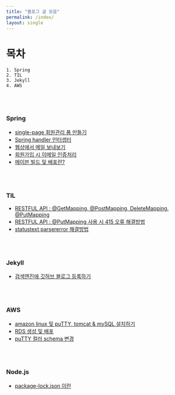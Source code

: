 ```yaml
---
title: "블로그 글 모음"
permalink: /index/
layout: single
---
```


# **목차**  

```
1. Spring
2. TIL
3. Jekyll
4. AWS
```

<br><br>

### Spring  

- [single-page 회원관리 폼 만들기](https://mand2.github.io/spring/SPRING-single-page/)
- [Spring handler 인터셉터](https://mand2.github.io/spring/2)
- [웹상에서 메일 보내보기](https://mand2.github.io/spring/3)
- [회원가입 시 이메일 인증처리](https://mand2.github.io/spring/4)
- [메이븐 빌드 및 배포란?](https://mand2.github.io/spring/5)

<br><br>

### TIL  

- [RESTFUL API : @GetMapping, @PostMapping, DeleteMapping, @PutMapping](https://mand2.github.io/til/2/)
- [RESTFUL API : @PutMapping 사용 시 415 오류 해결방법](https://mand2.github.io/til/3)
- [statustext parsererror 해결방법](https://mand2.github.io/til/4)

<br><br>

### Jekyll  

- [검색엔진에 깃허브 블로그 등록하기](https://mand2.github.io/jekyll/1)

<br><br>

### AWS

- [amazon linux 및 puTTY, tomcat & mySQL 설치하기](https://mand2.github.io/aws/1)
- [RDS 생성 및 배포](https://mand2.github.io/aws/2)
- [puTTY 컬러 schema 변경](https://mand2.github.io/aws/3)

<br><br>

### Node.js
- [package-lock.json 이란](https://mand2.github.io/Node.js/1)
<br><br><br>
